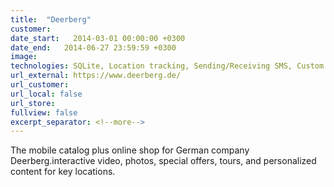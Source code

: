 ```yaml
---
title:  "Deerberg"
customer:
date_start:   2014-03-01 00:00:00 +0300
date_end:   2014-06-27 23:59:59 +0300
image: 
technologies: SQLite, Location tracking, Sending/Receiving SMS, Custom widgets, Google Analytics, Google Maps API, Begun SDK, custom AD banners, Wordpress plugins, Wordpress themes, Google Maps API for web, Grails, Tomcat, MySQL
url_external: https://www.deerberg.de/
url_customer:
url_local: false
url_store: 
fullview: false
excerpt_separator: <!--more-->
---
```

The mobile catalog plus online shop for German company Deerberg.interactive video, photos, special offers, tours, and personalized content for key locations. 
